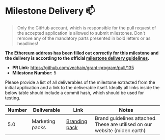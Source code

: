 # Milestone Delivery :mailbox:

> Only the GitHub account, which is responsible for the pull request of the accepted application is allowed to submit milestones. Don't remove any of the mandatory parts presented in bold letters or as headlines!

**The Ethereum address has been filled out correctly for this milestone and the delivery is according to the official [milestone delivery guidelines](../).**  

* **PR Link:** https://github.com/vechain/grant-program/pull/135
* **Milestone Number:** 5

Please provide a list of all deliverables of the milestone extracted from the initial application and a link to the deliverable itself. Ideally all links inside the below table should include a commit hash, which should be used for testing.

| Number | Deliverable | Link | Notes |
| ------------- | ------------- | ------------- |------------- |
| 5.0 | Marketing packs |[Branding pack](https://drive.google.com/file/d/1Cu2DNLGb-4URzrk8HrjMNJkqPRwKq-gf/view?usp=sharing)| Brand guidelines attached. These are utilised on our website (miden.earth)| 
